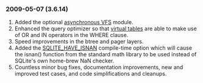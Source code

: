 ### 2009\-05\-07 (3\.6\.14\)

1. Added the optional [asynchronous VFS](asyncvfs.html) module.
2. Enhanced the query optimizer so that [virtual tables](vtab.html) are able to
 make use of OR and IN operators in the WHERE clause.
3. Speed improvements in the btree and pager layers.
4. Added the [SQLITE\_HAVE\_ISNAN](compile.html#have_isnan) compile\-time option which will cause
 the isnan() function from the standard math library to be used instead
 of SQLite's own home\-brew NaN checker.
5. Countless minor bug fixes, documentation improvements, new and
 improved test cases, and code simplifications and cleanups.





